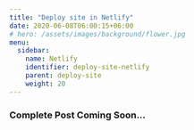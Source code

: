 ```yaml
---
title: "Deploy site in Netlify"
date: 2020-06-08T06:00:15+06:00
# hero: /assets/images/background/flower.jpg
menu:
  sidebar:
    name: Netlify
    identifier: deploy-site-netlify
    parent: deploy-site
    weight: 20
---
```


### Complete Post Coming Soon...
